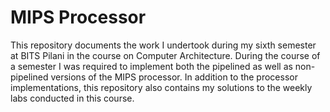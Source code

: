 # MIPS Processor
This repository documents the work I undertook during my sixth semester at BITS Pilani in the course on Computer Architecture. During the course of a semester I was required to implement both the pipelined as well as non-pipelined versions of the MIPS processor. In addition to the processor implementations, this repository also contains my solutions to the weekly labs conducted in this course.